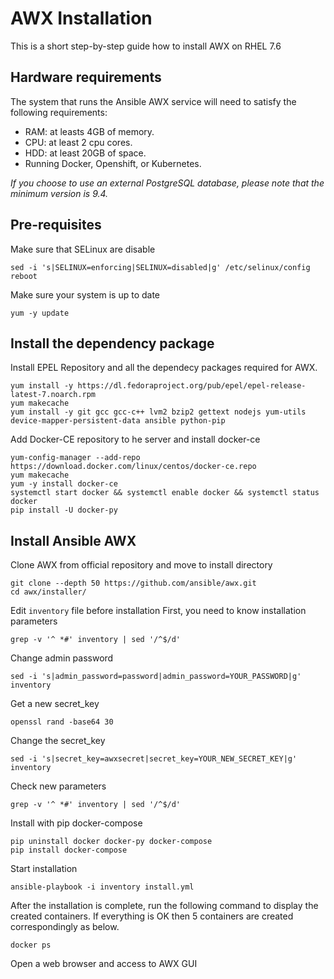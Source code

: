 # AWX Installation
This is a short step-by-step guide how to install AWX on RHEL 7.6

## Hardware requirements
The system that runs the Ansible AWX service will need to satisfy the following requirements:
-  RAM: at leasts 4GB of memory.
-  CPU: at least 2 cpu cores. 
-  HDD: at least 20GB of space.
-  Running Docker, Openshift, or Kubernetes.

*If you choose to use an external PostgreSQL database, please note that the minimum version is 9.4.*

## Pre-requisites
Make sure that SELinux are disable
```
sed -i 's|SELINUX=enforcing|SELINUX=disabled|g' /etc/selinux/config
reboot
```
Make sure your system is up to date
```
yum -y update 
```
## Install the dependency package
Install EPEL Repository and all the dependecy packages required for AWX.
```
yum install -y https://dl.fedoraproject.org/pub/epel/epel-release-latest-7.noarch.rpm
yum makecache
yum install -y git gcc gcc-c++ lvm2 bzip2 gettext nodejs yum-utils device-mapper-persistent-data ansible python-pip
```
Add Docker-CE repository to he server and install docker-ce
```
yum-config-manager --add-repo https://download.docker.com/linux/centos/docker-ce.repo
yum makecache 
yum -y install docker-ce
systemctl start docker && systemctl enable docker && systemctl status docker
pip install -U docker-py
```
## Install Ansible AWX
Clone AWX from official repository and move to install directory
```
git clone --depth 50 https://github.com/ansible/awx.git
cd awx/installer/
```
Edit `inventory` file before installation
First, you need to know installation parameters
```
grep -v '^ *#' inventory | sed '/^$/d'
```
Change  admin password
```
sed -i 's|admin_password=password|admin_password=YOUR_PASSWORD|g' inventory
```
Get a new secret_key
```
openssl rand -base64 30
```
Change the secret_key
```
sed -i 's|secret_key=awxsecret|secret_key=YOUR_NEW_SECRET_KEY|g' inventory 
```
Check new parameters
```
grep -v '^ *#' inventory | sed '/^$/d'
```
Install with pip docker-compose
```
pip uninstall docker docker-py docker-compose
pip install docker-compose
```
Start installation
```
ansible-playbook -i inventory install.yml
```
After the installation is complete, run the following command to display the created containers. If everything is OK then 5 containers are created correspondingly as below.
```
docker ps
```
Open a web browser and access to AWX GUI
